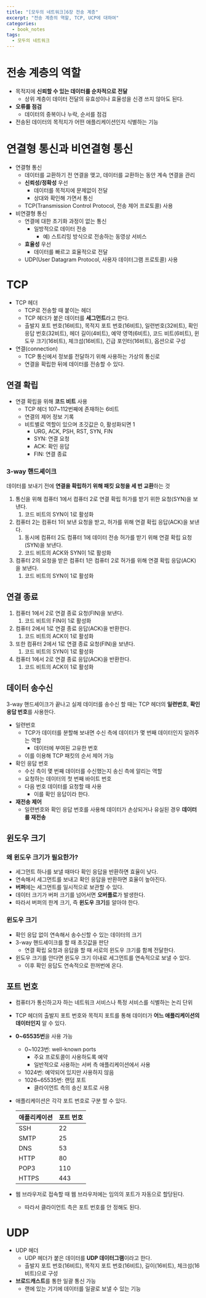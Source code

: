 ```yaml
---
title: "[모두의 네트워크]6장 전송 계층"
excerpt: "전송 계층의 역할, TCP, UCP에 대하여"
categories:
  - book_notes
tags:
  - 모두의 네트워크
---
```


# 전송 계층의 역할

- 목적지에 **신뢰할 수 있는 데이터를 순차적으로 전달**
  - 상위 계층이 데이터 전달의 유효성이나 효율성을 신경 쓰지 않아도 된다.
- **오류를 점검**
  - 데이터의 중복이나 누락, 순서를 점검
- 전송된 데이터의 목적지가 어떤 애플리케이션인지 식별하는 기능

# 연결형 통신과 비연결형 통신

- 연결형 통신
  - 데이터를 교환하기 전 연결을 맺고, 데이터를 교환하는 동안 계속 연결을 관리
  - **신뢰성/정확성** 우선
    - 데이터를 목적지에 문제없이 전달
    - 상대와 확인해 가면서 통신
  - TCP(Transmission Control Protocol, 전송 제어 프로토콜) 사용
- 비연결형 통신
  - 연결에 대한 초기화 과정이 없는 통신
    - 일방적으로 데이터 전송
      - 예) 스트리밍 방식으로 전송하는 동영상 서비스
  - **효율성** 우선
    - 데이터를 빠르고 효율적으로 전달
  - UDP(User Datagram Protocol, 사용자 데이터그램 프로토콜) 사용

# TCP

- TCP 헤더
  - TCP로 전송할 때 붙이는 헤더
  - TCP 헤더가 붙은 데이터를 **세그먼트**라고 한다.
  - 출발지 포트 번호(16비트), 목적지 포트 번호(16비트), 일련번호(32비트), 확인 응답 번호(32비트), 헤더 길이(4비트), 예약 영역(6비트), 코드 비트(6비트), 윈도우 크기(16비트), 체크섬(16비트), 긴급 포인터(16비트), 옵션으로 구성
- 연결(connection)
  - TCP 통신에서 정보를 전달하기 위해 사용하는 가상의 통신로
  - 연결을 확립한 뒤에 데이터를 전송할 수 있다.

## 연결 확립

- 연결 확립을 위해 **코드 비트** 사용
  - TCP 헤더 107~112번째에 존재하는 6비트
  - 연결의 제어 정보 기록
  - 비트별로 역할이 있으며 초깃값은 0, 활성화되면 1
    - URG, ACK, PSH, RST, SYN, FIN
    - SYN: 연결 요청
    - ACK: 확인 응답
    - FIN: 연결 종료

### 3-way 핸드셰이크

데이터를 보내기 전에 **연결을 확립하기 위해 패킷 요청을 세 번 교환**하는 것

1. 통신을 위해 컴퓨터 1에서 컴퓨터 2로 연결 확립 허가를 받기 위한 요청(SYN)을 보낸다.
   1. 코드 비트의 SYN이 1로 활성화
2. 컴퓨터 2는 컴퓨터 1이 보낸 요청을 받고, 허가를 위해 연결 확립 응답(ACK)을 보낸다.
   1. 동시에 컴퓨터 2도 컴퓨터 1에 데이터 전송 허가를 받기 위해 연결 확립 요청(SYN)을 보낸다.
   2. 코드 비트의 ACK와 SYN이 1로 활성화
3. 컴퓨터 2의 요청을 받은 컴퓨터 1은 컴퓨터 2로 허가를 위해 연결 확립 응답(ACK)을 보낸다.
   1. 코드 비트의 SYN이 1로 활성화

## 연결 종료

1. 컴퓨터 1에서 2로 연결 종료 요청(FIN)을 보낸다.
   1. 코드 비트의 FIN이 1로 활성화
2. 컴퓨터 2에서 1로 연결 종료 응답(ACK)을 반환한다.
   1. 코드 비트의 ACK이 1로 활성화
3. 또한 컴퓨터 2에서 1로 연결 종료 요청(FIN)을 보낸다.
   1. 코드 비트의 SYN이 1로 활성화
4. 컴퓨터 1에서 2로 연결 종료 응답(ACK)을 반환한다.
   1. 코드 비트의 ACK이 1로 활성화

## 데이터 송수신

3-way 핸드셰이크가 끝나고 실제 데이터를 송수신 할 때는 TCP 헤더의 **일련번호**, **확인 응답 번호**를 사용한다.

- 일련번호
  - TCP가 데이터를 분할해 보내면 수신 측에 데이터가 몇 번째 데이터인지 알려주는 역할
    - 데이터에 부여된 고유한 번호
  - 이를 이용해 TCP 패킷의 순서 제어 가능
- 확인 응답 번호
  - 수신 측이 몇 번째 데이터를 수신했는지 송신 측에 알리는 역할
  - 요청하는 데이터의 첫 번째 바이트 번호
  - 다음 번호 데이터를 요청할 때 사용
    - 이를 확인 응답이라 한다.
- **재전송 제어**
  - 일련번호와 확인 응답 번호를 사용해 데이터가 손상되거나 유실된 경우 **데이터를 재전송**

## 윈도우 크기

### 왜 윈도우 크기가 필요한가?

- 세그먼트 하나를 보낼 때마다 확인 응답을 반환하면 효율이 낮다.
- 연속해서 세그먼트를 보내고 확인 응답을 반환하면 효율이 높아진다.
- **버퍼**에는 세그먼트를 일시적으로 보관할 수 있다.
- 데이터 크기가 버퍼 크기를 넘어서면 **오버플로**가 발생한다.
- 따라서 버퍼의 한계 크기, 즉 **윈도우 크기**를 알아야 한다.

### 윈도우 크기

- 확인 응답 없이 연속해서 송수신할 수 있는 데이터의 크기
- 3-way 핸드셰이크를 할 때 초깃값을 판단
  - 연결 확립 요청과 응답을 할 때 서로의 윈도우 크기를 함께 전달한다.
- 윈도우 크기를 안다면 윈도우 크기 이내로 세그먼트를 연속적으로 보낼 수 있다.
  - 이후 확인 응답도 연속적으로 한꺼번에 온다.

## 포트 번호

- 컴퓨터가 통신하고자 하는 네트워크 서비스나 특정 서비스를 식별하는 논리 단위
- TCP 헤더의 출발지 포트 번호와 목적지 포트를 통해 데이터가 **어느 애플리케이션의 데이터인지** 알 수 있다.
- **0~65535번**을 사용 가능
  - 0~1023번: well-known ports
    - 주요 프로토콜이 사용하도록 예약
    - 일반적으로 사용하는 서버 측 애플리케이션에서 사용
  - 1024번: 예약되어 있지만 사용하지 않음
  - 1026~65535번: 랜덤 포트
    - 클라이언트 측의 송신 포트로 사용
- 애플리케이션은 각각 포트 번호로 구분 할 수 있다.

  | 애플리케이션 | 포트 번호 |
  | ------------ | --------- |
  | SSH          | 22        |
  | SMTP         | 25        |
  | DNS          | 53        |
  | HTTP         | 80        |
  | POP3         | 110       |
  | HTTPS        | 443       |

- 웹 브라우저로 접속할 때 웹 브라우저에는 임의의 포트가 자동으로 할당된다.
  - 따라서 클라이언트 측은 포트 번호를 안 정해도 된다.

# UDP

- UDP 헤더
  - UDP 헤더가 붙은 데이터를 **UDP 데이터그램**이라고 한다.
  - 출발지 포트 번호(16비트), 목적지 포트 번호(16비트), 길이(16비트), 체크섬(16비트)으로 구성
- **브로드캐스트**를 통한 일괄 통신 가능
  - 랜에 있는 기기에 데이터를 일괄로 보낼 수 있는 기능

